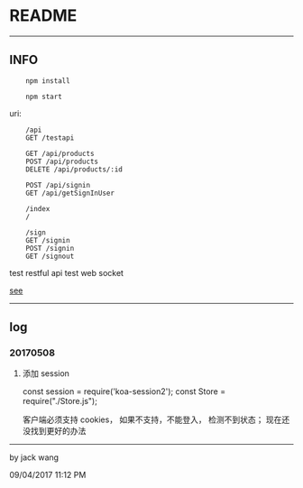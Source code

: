 # README
----
## INFO

        npm install 
        
        npm start
        
   uri:
   
        /api
        GET /testapi

        GET /api/products
        POST /api/products
        DELETE /api/products/:id
        
        POST /api/signin
        GET /api/getSignInUser
        
        /index
        /
        
        /sign
        GET /signin
        POST /signin
        GET /signout
        
        
   test restful api
   test web socket
   
   [see](http://www.liaoxuefeng.com/wiki/001434446689867b27157e896e74d51a89c25cc8b43bdb3000/001434501549492cdf5d4013db14fa9ad8ca172f0664345000)


----
## log

### 20170508

1. 添加 session

    const session = require('koa-session2');
    const Store = require("./Store.js");
    
    客户端必须支持 cookies， 如果不支持，不能登入， 检测不到状态； 现在还没找到更好的办法
    
----

by jack wang

09/04/2017 11:12 PM
